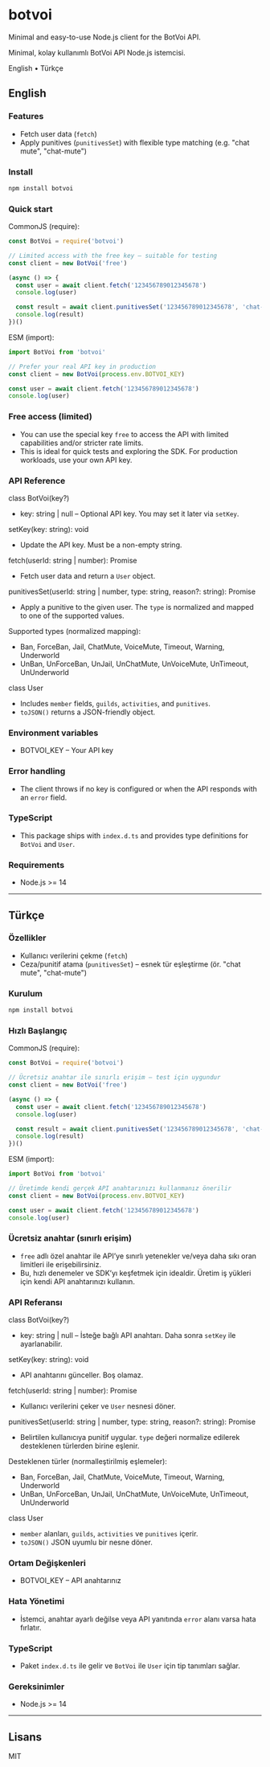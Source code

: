 # botvoi

Minimal and easy-to-use Node.js client for the BotVoi API.

Minimal, kolay kullanımlı BotVoi API Node.js istemcisi.

English • Türkçe

## English

### Features
- Fetch user data (`fetch`)
- Apply punitives (`punitivesSet`) with flexible type matching (e.g. "chat mute", "chat-mute")

### Install

```bash
npm install botvoi
```

### Quick start

CommonJS (require):

```js
const BotVoi = require('botvoi')

// Limited access with the free key – suitable for testing
const client = new BotVoi('free')

(async () => {
  const user = await client.fetch('123456789012345678')
  console.log(user)

  const result = await client.punitivesSet('123456789012345678', 'chat-mute', 'Spam')
  console.log(result)
})()
```

ESM (import):

```js
import BotVoi from 'botvoi'

// Prefer your real API key in production
const client = new BotVoi(process.env.BOTVOI_KEY)

const user = await client.fetch('123456789012345678')
console.log(user)
```

### Free access (limited)
- You can use the special key `free` to access the API with limited capabilities and/or stricter rate limits.
- This is ideal for quick tests and exploring the SDK. For production workloads, use your own API key.

### API Reference

class BotVoi(key?)
- key: string | null – Optional API key. You may set it later via `setKey`.

setKey(key: string): void
- Update the API key. Must be a non-empty string.

fetch(userId: string | number): Promise<User>
- Fetch user data and return a `User` object.

punitivesSet(userId: string | number, type: string, reason?: string): Promise<any>
- Apply a punitive to the given user. The `type` is normalized and mapped to one of the supported values.

Supported types (normalized mapping):
- Ban, ForceBan, Jail, ChatMute, VoiceMute, Timeout, Warning, Underworld
- UnBan, UnForceBan, UnJail, UnChatMute, UnVoiceMute, UnTimeout, UnUnderworld

class User
- Includes `member` fields, `guilds`, `activities`, and `punitives`.
- `toJSON()` returns a JSON-friendly object.

### Environment variables
- BOTVOI_KEY – Your API key

### Error handling
- The client throws if no key is configured or when the API responds with an `error` field.

### TypeScript
- This package ships with `index.d.ts` and provides type definitions for `BotVoi` and `User`.

### Requirements
- Node.js >= 14

---

## Türkçe

### Özellikler
- Kullanıcı verilerini çekme (`fetch`)
- Ceza/punitif atama (`punitivesSet`) – esnek tür eşleştirme (ör. "chat mute", "chat-mute")

### Kurulum

```bash
npm install botvoi
```

### Hızlı Başlangıç

CommonJS (require):

```js
const BotVoi = require('botvoi')

// Ücretsiz anahtar ile sınırlı erişim – test için uygundur
const client = new BotVoi('free')

(async () => {
  const user = await client.fetch('123456789012345678')
  console.log(user)

  const result = await client.punitivesSet('123456789012345678', 'chat-mute', 'Spam')
  console.log(result)
})()
```

ESM (import):

```js
import BotVoi from 'botvoi'

// Üretimde kendi gerçek API anahtarınızı kullanmanız önerilir
const client = new BotVoi(process.env.BOTVOI_KEY)

const user = await client.fetch('123456789012345678')
console.log(user)
```

### Ücretsiz anahtar (sınırlı erişim)
- `free` adlı özel anahtar ile API’ye sınırlı yetenekler ve/veya daha sıkı oran limitleri ile erişebilirsiniz.
- Bu, hızlı denemeler ve SDK’yı keşfetmek için idealdir. Üretim iş yükleri için kendi API anahtarınızı kullanın.

### API Referansı

class BotVoi(key?)
- key: string | null – İsteğe bağlı API anahtarı. Daha sonra `setKey` ile ayarlanabilir.

setKey(key: string): void
- API anahtarını günceller. Boş olamaz.

fetch(userId: string | number): Promise<User>
- Kullanıcı verilerini çeker ve `User` nesnesi döner.

punitivesSet(userId: string | number, type: string, reason?: string): Promise<any>
- Belirtilen kullanıcıya punitif uygular. `type` değeri normalize edilerek desteklenen türlerden birine eşlenir.

Desteklenen türler (normalleştirilmiş eşlemeler):
- Ban, ForceBan, Jail, ChatMute, VoiceMute, Timeout, Warning, Underworld
- UnBan, UnForceBan, UnJail, UnChatMute, UnVoiceMute, UnTimeout, UnUnderworld

class User
- `member` alanları, `guilds`, `activities` ve `punitives` içerir.
- `toJSON()` JSON uyumlu bir nesne döner.

### Ortam Değişkenleri
- BOTVOI_KEY – API anahtarınız

### Hata Yönetimi
- İstemci, anahtar ayarlı değilse veya API yanıtında `error` alanı varsa hata fırlatır.

### TypeScript
- Paket `index.d.ts` ile gelir ve `BotVoi` ile `User` için tip tanımları sağlar.

### Gereksinimler
- Node.js >= 14

---

## Lisans
MIT

